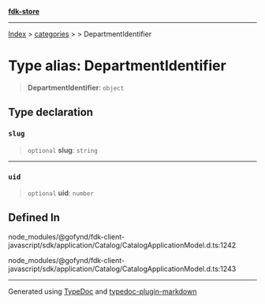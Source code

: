 [**fdk-store**](../../../README.md)
***

[Index](../../../API.md) > [categories](../../README.md) > [<internal>](../README.md) > DepartmentIdentifier

# Type alias: DepartmentIdentifier

> **DepartmentIdentifier**: `object`

## Type declaration

### `slug`

> `optional` **slug**: `string`

***

### `uid`

> `optional` **uid**: `number`

## Defined In

node\_modules/@gofynd/fdk-client-javascript/sdk/application/Catalog/CatalogApplicationModel.d.ts:1242

node\_modules/@gofynd/fdk-client-javascript/sdk/application/Catalog/CatalogApplicationModel.d.ts:1243

***
Generated using [TypeDoc](https://typedoc.org/) and [typedoc-plugin-markdown](https://www.npmjs.com/package/typedoc-plugin-markdown)
